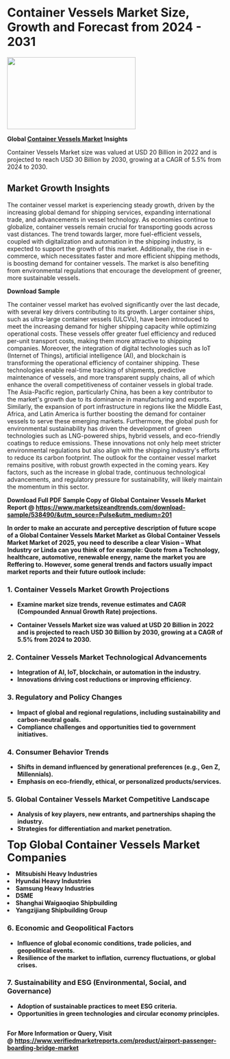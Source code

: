 <H1>Container Vessels Market Size, Growth and Forecast from 2024 - 2031</H1><img class="aligncenter size-medium wp-image-584254" src="https://thirdeyenews.in/wp-content/uploads/2024/09/Global-Market-Research-300x168.jpeg" alt="" width="300" height="168" /><p><strong>Global&nbsp;<a href="https://www.marketsizeandtrends.com/download-sample/538490/&amp;utm_source=Pulse&amp;utm_medium=201">Container Vessels Market</a> Insights</strong></p><p>Container Vessels Market size was valued at USD 20 Billion in 2022 and is projected to reach USD 30 Billion by 2030, growing at a CAGR of 5.5% from 2024 to 2030.</p><p><h2>Market Growth Insights</h2> <p>The container vessel market is experiencing steady growth, driven by the increasing global demand for shipping services, expanding international trade, and advancements in vessel technology. As economies continue to globalize, container vessels remain crucial for transporting goods across vast distances. The trend towards larger, more fuel-efficient vessels, coupled with digitalization and automation in the shipping industry, is expected to support the growth of this market. Additionally, the rise in e-commerce, which necessitates faster and more efficient shipping methods, is boosting demand for container vessels. The market is also benefiting from environmental regulations that encourage the development of greener, more sustainable vessels.</p> <p><strong>Download Sample</strong></p> <p>The container vessel market has evolved significantly over the last decade, with several key drivers contributing to its growth. Larger container ships, such as ultra-large container vessels (ULCVs), have been introduced to meet the increasing demand for higher shipping capacity while optimizing operational costs. These vessels offer greater fuel efficiency and reduced per-unit transport costs, making them more attractive to shipping companies. Moreover, the integration of digital technologies such as IoT (Internet of Things), artificial intelligence (AI), and blockchain is transforming the operational efficiency of container shipping. These technologies enable real-time tracking of shipments, predictive maintenance of vessels, and more transparent supply chains, all of which enhance the overall competitiveness of container vessels in global trade. The Asia-Pacific region, particularly China, has been a key contributor to the market's growth due to its dominance in manufacturing and exports. Similarly, the expansion of port infrastructure in regions like the Middle East, Africa, and Latin America is further boosting the demand for container vessels to serve these emerging markets. Furthermore, the global push for environmental sustainability has driven the development of green technologies such as LNG-powered ships, hybrid vessels, and eco-friendly coatings to reduce emissions. These innovations not only help meet stricter environmental regulations but also align with the shipping industry's efforts to reduce its carbon footprint. The outlook for the container vessel market remains positive, with robust growth expected in the coming years. Key factors, such as the increase in global trade, continuous technological advancements, and regulatory pressure for sustainability, will likely maintain the momentum in this sector. <p><strong></p><p><span class=""><strong>Download Full PDF Sample Copy of Global Container Vessels Market Report</strong> @ <a href="https://www.marketsizeandtrends.com/download-sample/538490/&amp;utm_source=Pulse&amp;utm_medium=201" target="_blank">https://www.marketsizeandtrends.com/download-sample/538490/&amp;utm_source=Pulse&amp;utm_medium=201</a></span></p><p>In order to make an accurate and perceptive description of future scope of a Global&nbsp;Container Vessels Market Market as Global&nbsp;Container Vessels Market Market of 2025, you need to describe a clear Vision &ndash; What Industry or Linda can you think of for example: Quote from a Technology, healthcare, automotive, renewable energy, name the market you are Reffering to. However, some general trends and factors usually impact market reports and their future outlook include:</p><h3>1.&nbsp;<strong>Container Vessels Market Growth Projections</strong></h3><ul><li>Examine market size trends, revenue estimates and CAGR (Compounded Annual Growth Rate) projections.</li><li><p>Container Vessels Market size was valued at USD 20 Billion in 2022 and is projected to reach USD 30 Billion by 2030, growing at a CAGR of 5.5% from 2024 to 2030.</p></li></ul><h3>2.&nbsp;<strong>Container Vessels Market Technological Advancements</strong></h3><ul><li>Integration of AI, IoT, blockchain, or automation in the industry.</li><li>Innovations driving cost reductions or improving efficiency.</li></ul><h3>3.&nbsp;<strong>Regulatory and Policy Changes</strong></h3><ul><li>Impact of global and regional regulations, including sustainability and carbon-neutral goals.</li><li>Compliance challenges and opportunities tied to government initiatives.</li></ul><h3>4.&nbsp;<strong>Consumer Behavior Trends</strong></h3><ul><li>Shifts in demand influenced by generational preferences (e.g., Gen Z, Millennials).</li><li>Emphasis on eco-friendly, ethical, or personalized products/services.</li></ul><h3>5.&nbsp;<strong>Global Container Vessels Market Competitive Landscape</strong></h3><ul><li>Analysis of key players, new entrants, and partnerships shaping the industry.</li><li>Strategies for differentiation and market penetration.</li></ul><p data-pm-slice="1 1 []"><span style="color: inherit; font-family: inherit; font-size: 25px;">Top Global Container Vessels Market Companies</span></p><div class="" data-test-id=""><p><li>Mitsubishi Heavy Industries</li><li> Hyundai Heavy Industries</li><li> Samsung Heavy Industries</li><li> DSME</li><li> Shanghai Waigaoqiao Shipbuilding</li><li> Yangzijiang Shipbuilding Group</li></p></div><h3>6.&nbsp;<strong>Economic and Geopolitical Factors</strong></h3><ul><li>Influence of global economic conditions, trade policies, and geopolitical events.</li><li>Resilience of the market to inflation, currency fluctuations, or global crises.</li></ul><h3>7.&nbsp;<strong>Sustainability and ESG (Environmental, Social, and Governance)</strong></h3><ul><li>Adoption of sustainable practices to meet ESG criteria.</li><li>Opportunities in green technologies and circular economy principles.</li></ul><h2><strong style="font-size: 14px;">For More Information or Query, Visit @&nbsp;</strong><a style="background-color: #ffffff; font-size: 14px;" href="https://www.marketsizeandtrends.com/report/container-vessels-market/" target="_blank">https://www.verifiedmarketreports.com/product/airport-passenger-boarding-bridge-market</a></h2>
